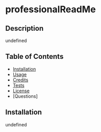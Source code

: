 # professionalReadMe

  ## Description
  undefined

  ## Table of Contents
  * [Installation](#installation)
  * [Usage](#usage)
  * [Credits](#credits)
  * [Tests](#tests)
  * [License](#license)
  * [Questions]
  
  ## Installation
  undefined


